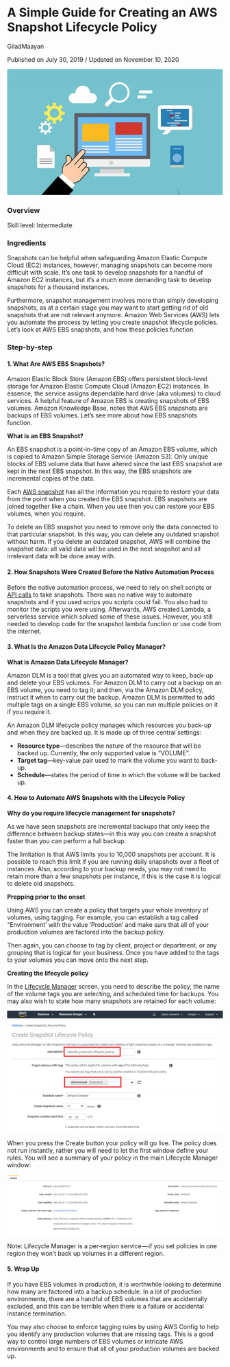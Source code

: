 # A Simple Guide for Creating an AWS Snapshot Lifecycle Policy

GiladMaayan

Published on July 30, 2019 / Updated on November 10, 2020

![](images/web-3967926_960_720-768x446.jpg)

### Overview

Skill level: Intermediate

### Ingredients

Snapshots can be helpful when safeguarding Amazon Elastic Compute Cloud (EC2) instances, however, managing snapshots can become more difficult with scale. It’s one task to develop snapshots for a handful of Amazon EC2 instances, but it’s a much more demanding task to develop snapshots for a thousand instances.

Furthermore, snapshot management involves more than simply developing snapshots, as at a certain stage you may want to start getting rid of old snapshots that are not relevant anymore. Amazon Web Services (AWS) lets you automate the process by letting you create snapshot lifecycle policies. Let’s look at AWS EBS snapshots, and how these policies function.

### Step-by-step

#### 1. What Are AWS EBS Snapshots?

Amazon Elastic Block Store (Amazon EBS) offers persistent block-level storage for Amazon Elastic Compute Cloud (Amazon EC2) instances. In essence, the service assigns dependable hard drive (aka volumes) to cloud services. A helpful feature of Amazon EBS is creating snapshots of EBS volumes. Amazon Knowledge Base, notes that AWS EBS snapshots are backups of EBS volumes. Let’s see more about how EBS snapshots function.

**What is an EBS Snapshot?**

An EBS snapshot is a point-in-time copy of an Amazon EBS volume, which is copied to Amazon Simple Storage Service (Amazon S3). Only unique blocks of EBS volume data that have altered since the last EBS snapshot are kept in the next EBS snapshot. In this way, the EBS snapshots are incremental copies of the data.

Each [AWS snapshot](https://cloud.netapp.com/blog/azure-aws-snapshots-explained "AWS snapshot") has all the information you require to restore your data from the point when you created the EBS snapshot. EBS snapshots are joined together like a chain. When you use then you can restore your EBS volumes, when you require.

To delete an EBS snapshot you need to remove only the data connected to that particular snapshot. In this way, you can delete any outdated snapshot without harm. If you delete an outdated snapshot, AWS will combine the snapshot data: all valid data will be used in the next snapshot and all irrelevant data will be done away with.

#### 2. How Snapshots Were Created Before the Native Automation Process

Before the native automation process, we need to rely on shell scripts or [API calls](https://apifriends.com/api-management/whats-api-call/ "API calls") to take snapshots. There was no native way to automate snapshots and if you used scrips you scripts could fail. You also had to monitor the scripts you were using. Afterwards, AWS created Lambda, a serverless service which solved some of these issues. However, you still needed to develop code for the snapshot lambda function or use code from the internet.

#### 3. What Is the Amazon Data Lifecycle Policy Manager?

**What is Amazon Data Lifecycle Manager?**

Amazon DLM is a tool that gives you an automated way to keep, back-up and delete your EBS volumes. For Amazon DLM to carry out a backup on an EBS volume, you need to tag it; and then, via the Amazon DLM policy, instruct it when to carry out the backup. Amazon DLM is permitted to add multiple tags on a single EBS volume, so you can run multiple policies on it if you require it.

An Amazon DLM lifecycle policy manages which resources you back-up and when they are backed up. It is made up of three central settings:

*   **Resource type**—describes the nature of the resource that will be backed up. Currently, the only supported value is “VOLUME”.
*   **Target tag**—key-value pair used to mark the volume you want to back-up.
*   **Schedule**—states the period of time in which the volume will be backed up.

#### 4. How to Automate AWS Snapshots with the Lifecycle Policy

**Why do you require lifecycle management for snapshots?**

As we have seen snapshots are incremental backups that only keep the difference between backup states—in this way you can create a snapshot faster than you can perform a full backup.

The limitation is that AWS limits you to 10,000 snapshots per account. It is possible to reach this limit if you are running daily snapshots over a fleet of instances. Also, according to your backup needs, you may not need to retain more than a few snapshots per instance, if this is the case it is logical to delete old snapshots.

**Prepping prior to the onset**

Using AWS you can create a policy that targets your whole inventory of volumes, using tagging. For example, you can establish a tag called “Environment’ with the value ‘Production’ and make sure that all of your production volumes are factored into the backup policy.

Then again, you can choose to tag by client, project or department, or any grouping that is logical for your business. Once you have added to the tags to your volumes you can move onto the next step.

**Creating the lifecycle policy**

In the [Lifecycle Manager](https://aws.amazon.com/about-aws/whats-new/2018/07/introducing-amazon-data-lifecycle-manager-for-ebs-snapshots/ "Lifecycle Manager") screen, you need to describe the policy, the name of the volume tags you are selecting, and scheduled time for backups. You may also wish to state how many snapshots are retained for each volume:

![AWS Snapshot Lifecycle Policy](images/aa.png)

When you press the Create button your policy will go live. The policy does not run instantly, rather you will need to let the first window define your rules. You will see a summary of your policy in the main Lifecycle Manager window:

![aaa](images/aaa.png)

Note: Lifecycle Manager is a per-region service — if you set policies in one region they won’t back up volumes in a different region.

#### 5. Wrap Up

If you have EBS volumes in production, it is worthwhile looking to determine how many are factored into a backup schedule. In a lot of production environments, there are a handful of EBS volumes that are accidentally excluded, and this can be terrible when there is a failure or accidental instance termination.

You may also choose to enforce tagging rules by using AWS Config to help you identify any production volumes that are missing tags. This is a good way to control large numbers of EBS volumes or intricate AWS environments and to ensure that all of your production volumes are backed up.
